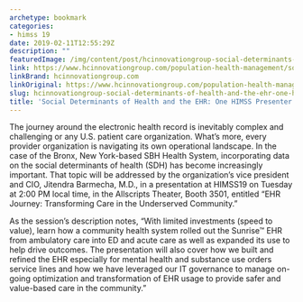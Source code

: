 ```yaml
---
archetype: bookmark
categories:
- himss 19
date: 2019-02-11T12:55:29Z
description: ""
featuredImage: /img/content/post/hcinnovationgroup-social-determinants-of-health-and-the-ehr-one-himss-presenter-s-story.jpg
link: https://www.hcinnovationgroup.com/population-health-management/social-determinants-of-health/article/21067860/social-determinants-of-health-and-the-ehr-one-himss-presenters-story
linkBrand: hcinnovationgroup.com
linkOriginal: https://www.hcinnovationgroup.com/population-health-management/social-determinants-of-health/article/21067860/social-determinants-of-health-and-the-ehr-one-himss-presenters-story
slug: hcinnovationgroup-social-determinants-of-health-and-the-ehr-one-himss-presenter-s-story
title: 'Social Determinants of Health and the EHR: One HIMSS Presenter’s Story'
---
```

The journey around the electronic health record is inevitably complex and challenging or any U.S. patient care organization. What’s more, every provider organization is navigating its own operational landscape. In the case of the Bronx, New York-based SBH Health System, incorporating data on the social determinants of health (SDH) has become increasingly important. That topic will be addressed by the organization’s vice president and CIO, Jitendra Barmecha, M.D., in a presentation at HIMSS19 on Tuesday at 2:00 PM local time, in the Allscripts Theater, Booth 3501, entitled “EHR Journey: Transforming Care in the Underserved Community.”

As the session’s description notes, “With limited investments (speed to value), learn how a community health system rolled out the Sunrise™ EHR from ambulatory care into ED and acute care as well as expanded its use to help drive outcomes. The presentation will also cover how we built and refined the EHR especially for mental health and substance use orders service lines and how we have leveraged our IT governance to manage on-going optimization and transformation of EHR usage to provide safer and value-based care in the community.”

